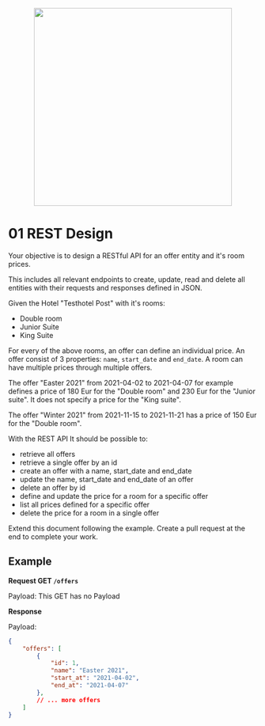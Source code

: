 <p align="center"><a href="https://additive.eu" target="_blank"><img src="https://raw.githubusercontent.com/additive-apps/trial-day/master/logo.png" width="400"></a></p>


# 01 REST Design


Your objective is to design a RESTful API for an offer entity and it's room prices.

This includes all relevant endpoints to create, update, read and delete all entities with their requests and responses defined in JSON.

Given the Hotel "Testhotel Post" with it's rooms:

- Double room
- Junior Suite
- King Suite

For every of the above rooms, an offer can define an individual price. An offer consist of 3 properties: `name`, `start_date` and `end_date`. A room can have multiple prices through multiple offers.

The offer "Easter 2021" from 2021-04-02 to 2021-04-07 for example defines a price of 180 Eur for the "Double room" and 230 Eur for the "Junior suite". It does not specify a price for the "King suite".

The offer "Winter 2021" from 2021-11-15 to 2021-11-21 has a price of 150 Eur for the "Double room".

With the REST API It should be possible to:

- retrieve all offers
- retrieve a single offer by an id
- create an offer with a name, start_date and end_date
- update the name, start_date and end_date of an offer
- delete an offer by id
- define and update the price for a room for a specific offer
- list all prices defined for a specific offer
- delete the price for a room in a single offer

Extend this document following the example. Create a pull request at the end to complete your work.

## Example

**Request GET `/offers`**

Payload: This GET has no Payload

**Response**

Payload:

```json
{
	"offers": [
		{
			"id": 1,
			"name": "Easter 2021",
			"start_at": "2021-04-02",
			"end_at": "2021-04-07"
		},
		// ... more offers
	]
}
```
